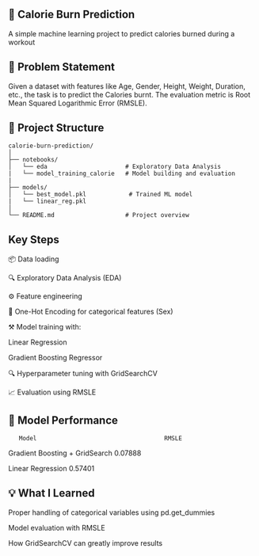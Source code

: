  ## 🥗 Calorie Burn Prediction

A simple machine learning project to predict calories burned during a workout

## 🏁 Problem Statement
Given a dataset with features like Age, Gender, Height, Weight, Duration, etc., the task is to predict the Calories burnt. 
The evaluation metric is Root Mean Squared Logarithmic Error (RMSLE).

## 📁 Project Structure

```
calorie-burn-prediction/
│
├── notebooks/
│   └── eda                      # Exploratory Data Analysis
|   └── model_training_calorie   # Model building and evaluation
|
├── models/
│   └── best_model.pkl            # Trained ML model
|   └── linear_reg.pkl
│
└── README.md                    # Project overview
```

 ## Key Steps

📦 Data loading 

🔍 Exploratory Data Analysis (EDA)

⚙️ Feature engineering

🔄 One-Hot Encoding for categorical features (Sex)

⚒️ Model training with:

  Linear Regression
  
  Gradient Boosting Regressor
  
🔍 Hyperparameter tuning with GridSearchCV

📈 Evaluation using RMSLE



## 🚀 Model Performance

       Model	                                RMSLE 

Gradient Boosting + GridSearch	                 0.07888

Linear Regression	                              0.57401


## 💡 What I Learned

Proper handling of categorical variables using pd.get_dummies

Model evaluation with RMSLE

How GridSearchCV can greatly improve results 
